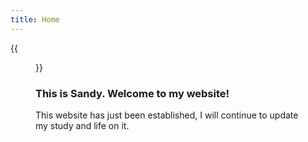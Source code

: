 ```yaml
---
title: Home
---
```


{{<figure src="/images/sandy.jpg" title="I am swimming in the ocean of knowledge." width="350">}}

### This is Sandy. Welcome to my website!
 This website has just been established, I will continue to update my study and life on it.